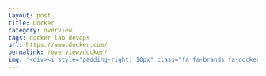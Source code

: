 ```yaml
---
layout: post
title: Docker
category: overview
tags: docker lab devops
url: https://www.docker.com/
permalink: /overview/docker/
img: '<div><i style="padding-right: 10px" class="fa fa-brands fa-docker"></i></div>'
---
```


